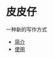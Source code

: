 # 皮皮仔
一种新的写作方式

+ [简介](https://dagaiguanyu.github.io/ppz/doc/dist/index/)
+ [使用](https://dagaiguanyu.github.io/ppz/doc/dist/how2use/)